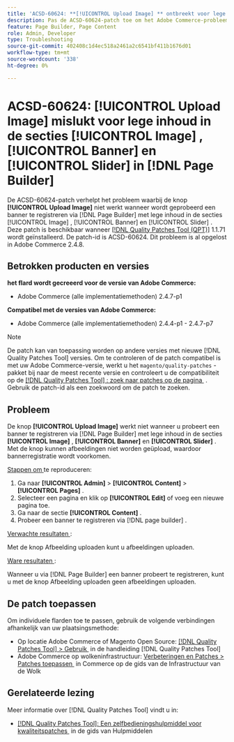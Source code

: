 ```yaml
---
title: 'ACSD-60624: **[!UICONTROL Upload Image] ** ontbreekt voor lege inhoud in **[!UICONTROL Image] ***, ** [!UICONTROL Banner] **, en **[!UICONTROL Slider] ** secties in  [!DNL Page Builder]'
description: Pas de ACSD-60624-patch toe om het Adobe Commerce-probleem op te lossen waarbij de knop **[!UICONTROL Upload Image]** niet werkt wanneer u een banner toevoegt met lege inhoud in de [!UICONTROL Image] -, [!UICONTROL Banner] - of [!UICONTROL Slider] -secties met  [!DNL Page Builder] .
feature: Page Builder, Page Content
role: Admin, Developer
type: Troubleshooting
source-git-commit: 402408c1d4ec518a2461a2c6541bf411b1676d01
workflow-type: tm+mt
source-wordcount: '338'
ht-degree: 0%

---
```



# ACSD-60624: **[!UICONTROL Upload Image]** mislukt voor lege inhoud in de secties [!UICONTROL Image] , [!UICONTROL Banner] en [!UICONTROL Slider] in [!DNL Page Builder]

De ACSD-60624-patch verhelpt het probleem waarbij de knop **[!UICONTROL Upload Image]** niet werkt wanneer wordt geprobeerd een banner te registreren via [!DNL Page Builder] met lege inhoud in de secties [!UICONTROL Image] , [!UICONTROL Banner] en [!UICONTROL Slider] . Deze patch is beschikbaar wanneer [[!DNL Quality Patches Tool (QPT)]](/help/tools/quality-patches-tool/quality-patches-tool-to-self-serve-quality-patches.md) 1.1.71 wordt geïnstalleerd. De patch-id is ACSD-60624. Dit probleem is al opgelost in Adobe Commerce 2.4.8.

## Betrokken producten en versies

**het flard wordt gecreeerd voor de versie van Adobe Commerce:**

* Adobe Commerce (alle implementatiemethoden) 2.4.7-p1

**Compatibel met de versies van Adobe Commerce:**

* Adobe Commerce (alle implementatiemethoden) 2.4.4-p1 - 2.4.7-p7

>[!NOTE]
>
>De patch kan van toepassing worden op andere versies met nieuwe [!DNL Quality Patches Tool] versies. Om te controleren of de patch compatibel is met uw Adobe Commerce-versie, werkt u het `magento/quality-patches` -pakket bij naar de meest recente versie en controleert u de compatibiliteit op de [[!DNL Quality Patches Tool] : zoek naar patches op de pagina &#x200B;](https://experienceleague.adobe.com/tools/commerce-quality-patches/index.html?lang=nl-NL) . Gebruik de patch-id als een zoekwoord om de patch te zoeken.

## Probleem

De knop **[!UICONTROL Upload Image]** werkt niet wanneer u probeert een banner te registreren via [!DNL Page Builder] met lege inhoud in de secties **[!UICONTROL Image]** , **[!UICONTROL Banner]** en **[!UICONTROL Slider]** . Met de knop kunnen afbeeldingen niet worden geüpload, waardoor bannerregistratie wordt voorkomen.

<u> Stappen om </u> te reproduceren:

1. Ga naar **[!UICONTROL Admin]** > **[!UICONTROL Content]** > **[!UICONTROL Pages]** .
1. Selecteer een pagina en klik op **[!UICONTROL Edit]** of voeg een nieuwe pagina toe.
1. Ga naar de sectie **[!UICONTROL Content]** .
1. Probeer een banner te registreren via [!DNL page builder] .

<u> Verwachte resultaten </u>:

Met de knop Afbeelding uploaden kunt u afbeeldingen uploaden.

<u> Ware resultaten </u>:

Wanneer u via [!DNL Page Builder] een banner probeert te registreren, kunt u met de knop Afbeelding uploaden geen afbeeldingen uploaden.

## De patch toepassen

Om individuele flarden toe te passen, gebruik de volgende verbindingen afhankelijk van uw plaatsingsmethode:

* Op locatie Adobe Commerce of Magento Open Source: [[!DNL Quality Patches Tool] > Gebruik &#x200B;](/help/tools/quality-patches-tool/usage.md) in de handleiding [!DNL Quality Patches Tool]
* Adobe Commerce op wolkeninfrastructuur: [&#x200B; Verbeteringen en Patches > Patches toepassen &#x200B;](https://experienceleague.adobe.com/docs/commerce-cloud-service/user-guide/develop/upgrade/apply-patches.html?lang=nl-NL) in Commerce op de gids van de Infrastructuur van de Wolk

## Gerelateerde lezing

Meer informatie over [!DNL Quality Patches Tool] vindt u in:

* [[!DNL Quality Patches Tool]: Een zelfbedieningshulpmiddel voor kwaliteitspatches &#x200B;](/help/tools/quality-patches-tool/quality-patches-tool-to-self-serve-quality-patches.md) in de gids van Hulpmiddelen

